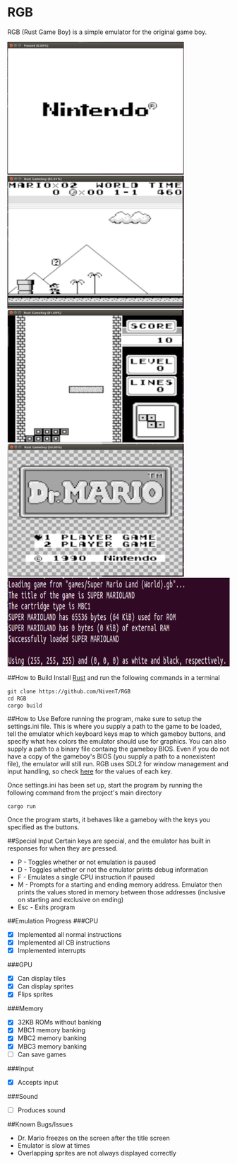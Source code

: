 # RGB
RGB (Rust Game Boy) is a simple emulator for the original game boy.

<img src="https://github.com/NivenT/RGB/blob/master/screenshots/img0.png" alt="Screenshot" width="400" height="300"/>
<img src="https://github.com/NivenT/RGB/blob/master/screenshots/img1.png" alt="Screenshot" width="400" height="300"/>
<img src="https://github.com/NivenT/RGB/blob/master/screenshots/img2.png" alt="Screenshot" width="400" height="300"/>
<img src="https://github.com/NivenT/RGB/blob/master/screenshots/img3.png" alt="Screenshot" width="400" height="300"/>
<img src="https://github.com/NivenT/RGB/blob/master/screenshots/img4.png" alt="Screenshot" width="800" height="200"/>

##How to Build
Install [Rust](https://www.rust-lang.org/en-US/) and run the following commands in a terminal
````
git clone https://github.com/NivenT/RGB
cd RGB
cargo build
````

##How to Use
Before running the program, make sure to setup the settings.ini file. This is where you supply a path to the game to be loaded, tell the emulator which keyboard keys map to which gameboy buttons, and specify what hex colors the emulator should use for graphics. You can also supply a path to a binary file containg the gameboy BIOS. Even if you do not have a copy of the gameboy's BIOS (you supply a path to a nonexistent file), the emulator will still run. RGB uses SDL2 for window management and input handling, so check [here](https://github.com/AngryLawyer/rust-sdl2/blob/master/sdl2-sys/src/keycode.rs) for the values of each key.

Once settings.ini has been set up, start the program by running the following command from the project's main directory
```
cargo run
```

Once the program starts, it behaves like a gameboy with the keys you specified as the buttons.

##Special Input
Certain keys are special, and the emulator has built in responses for when they are pressed.

* P - Toggles whether or not emulation is paused
* D - Toggles whether or not the emulator prints debug information
* F - Emulates a single CPU instruction if paused
* M - Prompts for a starting and ending memory address. Emulator then prints the values stored in memory between those addresses (inclusive on starting and exclusive on ending)
* Esc - Exits program

##Emulation Progress
###CPU
- [X] Implemented all normal instructions
- [X] Implemented all CB instructions
- [X] Implemented interrupts

###GPU
- [X] Can display tiles
- [X] Can display sprites
- [X] Flips sprites

###Memory
- [X] 32KB ROMs without banking
- [X] MBC1 memory  banking
- [X] MBC2 memory  banking
- [X] MBC3 memory  banking
- [ ] Can save games

###Input
- [X] Accepts input

###Sound
- [ ] Produces sound

##Known Bugs/Issues
* Dr. Mario freezes on the screen after the title screen
* Emulator is slow at times
* Overlapping sprites are not always displayed correctly